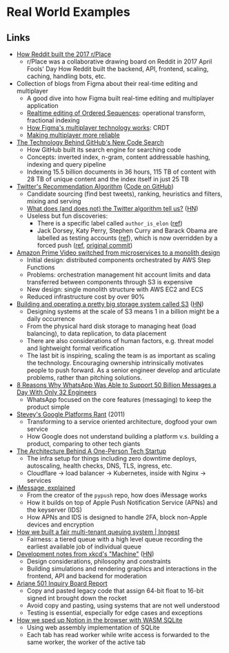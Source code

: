 # Real World Examples

## Links

- [How Reddit built the 2017 r/Place](https://www.redditinc.com/blog/how-we-built-rplace/)
  - r/Place was a collaborative drawing board on Reddit in 2017 April Fools' Day
    How Reddit built the backend, API, frontend, scaling, caching, handling
    bots, etc.
- Collection of blogs from Figma about their real-time editing and multiplayer
  - A good dive into how Figma built real-time editing and multiplayer
    application
  - [Realtime editing of Ordered Sequences](https://www.figma.com/blog/realtime-editing-of-ordered-sequences/):
    operational transform, fractional indexing
  - [How Figma's multiplayer technology works](https://www.figma.com/blog/how-figmas-multiplayer-technology-works/):
    CRDT
  - [Making multiplayer more reliable](https://www.figma.com/blog/making-multiplayer-more-reliable/)
- [The Technology Behind GitHub's New Code Search](https://github.blog/2023-02-06-the-technology-behind-githubs-new-code-search/)
  - How GitHub built its search engine for searching code
  - Concepts: inverted index, n-gram, content addressable hashing, indexing and
    query pipeline
  - Indexing 15.5 billion documents in 36 hours, 115 TB of content with 28 TB of
    unique content and the index itself in just 25 TB
- [Twitter's Recommendation Algorithm](https://blog.twitter.com/engineering/en_us/topics/open-source/2023/twitter-recommendation-algorithm)
  ([Code on GitHub](https://github.com/twitter/the-algorithm))
  - Candidate sourcing (find best tweets), ranking, heuristics and filters,
    mixing and serving
  - [What does (and does not) the Twitter algorithm tell us?](https://knightcolumbia.org/blog/twitter-showed-us-its-algorithm-what-does-it-tell-us)
    ([HN](https://news.ycombinator.com/item?id=35519224))
  - Useless but fun discoveries:
    - There is a specific label called `author_is_elon`
      ([ref](https://twitter.com/wongmjane/status/1641884551189512192))
    - Jack Dorsey, Katy Perry, Stephen Curry and Barack Obama are labelled as
      testing accounts
      ([ref](https://twitter.com/wongmjane/status/1641895949999153152)), which
      is now overridden by a forced push
      ([ref](https://twitter.com/wongmjane/status/1642028241828601856),
      [original commit](https://github.com/twitter/the-algorithm/blob/7f90d0ca342b928b479b512ec51ac2c3821f5922/graph-feature-service/src/main/scala/com/twitter/graph_feature_service/server/handlers/ServerWarmupHandler.scala#L23))
- [Amazon Prime Video switched from microservices to a monolith design](https://www.primevideotech.com/video-streaming/scaling-up-the-prime-video-audio-video-monitoring-service-and-reducing-costs-by-90)
  - Initial design: distributed components orchestrated by AWS Step Functions
  - Problems: orchestration management hit account limits and data transferred
    between components through S3 is expensive
  - New design: single monolith structure with AWS EC2 and ECS
  - Reduced infrastructure cost by over 90%
- [Building and operating a pretty big storage system called S3](https://www.allthingsdistributed.com/2023/07/building-and-operating-a-pretty-big-storage-system.html)
  ([HN](https://news.ycombinator.com/item?id=36894932))
  - Designing systems at the scale of S3 means 1 in a billion might be a daily
    occurrence
  - From the physical hard disk storage to managing heat (load balancing), to
    data replication, to data placement
  - There are also considerations of human factors, e.g. threat model and
    lightweight formal verification
  - The last bit is inspiring, scaling the team is as important as scaling the
    technology. Encouraging ownership intrinsically motivates people to push
    forward. As a senior engineer develop and articulate problems, rather than
    pitching solutions.
- [8 Reasons Why WhatsApp Was Able to Support 50 Billion Messages a Day With Only 32 Engineers](https://newsletter.systemdesign.one/p/whatsapp-engineering)
  - WhatsApp focused on the core features (messaging) to keep the product simple
- [Stevey's Google Platforms Rant](https://gist.github.com/chitchcock/1281611)
  (2011)
  - Transforming to a service oriented architecture, dogfood your own service
  - How Google does not understand building a platform v.s. building a product,
    comparing to other tech giants
- [The Architecture Behind A One-Person Tech Startup](https://anthonynsimon.com/blog/one-man-saas-architecture/)
  - The infra setup for things including zero downtime deploys, autoscaling,
    health checks, DNS, TLS, ingress, etc.
  - Cloudflare → load balancer → Kubernetes, inside with Nginx → services
- [iMessage, explained](https://jjtech.dev/reverse-engineering/imessage-explained/)
  - From the creator of the `pypush` repo, how does iMessage works
  - How it builds on top of Apple Push Notification Service (APNs) and the
    keyserver (IDS)
  - How APNs and IDS is designed to handle 2FA, block non-Apple devices and
    encryption
- [How we built a fair multi-tenant queuing system | Inngest](https://www.inngest.com/blog/building-the-inngest-queue-pt-i-fairness-multi-tenancy)
  - Fairness: a tiered queue with a high level queue recording the earliest
    available job of individual queue
- [Development notes from xkcd's "Machine"](https://chromakode.com/post/xkcd-machine/)
  ([HN](https://news.ycombinator.com/item?id=40300454))
  - Design considerations, philosophy and constraints
  - Building simulations and rendering graphics and interactions in the
    frontend, API and backend for moderation
- [Ariane 501 Inquiry Board Report](https://esamultimedia.esa.int/docs/esa-x-1819eng.pdf)
  - Copy and pasted legacy code that assign 64-bit float to 16-bit signed int
    brought down the rocket
  - Avoid copy and pasting, using systems that are not well understood
  - Testing is essential, especially for edge cases and exceptions
- [How we sped up Notion in the browser with WASM SQLite](https://www.notion.so/blog/how-we-sped-up-notion-in-the-browser-with-wasm-sqlite)
  - Using web assembly implementation of SQLite
  - Each tab has read worker while write access is forwarded to the same worker,
    the worker of the active tab
